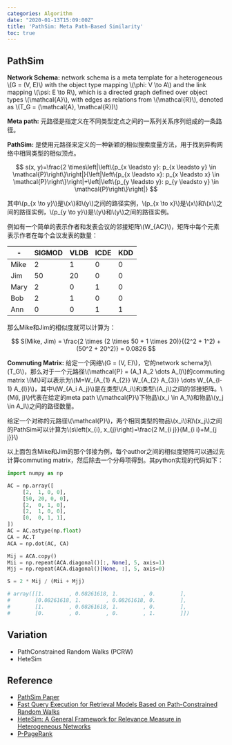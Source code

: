 ```yaml
---
categories: Algorithm
date: "2020-01-13T15:09:00Z"
title: 'PathSim: Meta Path-Based Similarity'
toc: true
---
```


## PathSim

**Network Schema:** network schema is a meta template for a heterogeneous \\(G = (V, E)\\) with the object type mapping \\(\phi: V \to A\\) and the link mapping \\(\psi: E \to R\\), which is a directed graph defined over object types \\(\mathcal{A}\\), with edges as relations from \\(\mathcal{R}\\), denoted as \\(T_G = (\mathcal{A}, \mathcal{R})\\)

**Meta path:** 元路径是指定义在不同类型定点之间的一系列关系序列组成的一条路径。

**PathSim:** 是使用元路径来定义的一种新颖的相似搜索度量方法，用于找到异构网络中相同类型的相似顶点。

$$
s(x, y)=\frac{2 \times\left|\left\{p_{x \leadsto y}: p_{x \leadsto y} \in \mathcal{P}\right\}\right|}{\left|\left\{p_{x \leadsto x}: p_{x \leadsto x} \in \mathcal{P}\right\}\right|+\left|\left\{p_{y \leadsto y}: p_{y \leadsto y} \in \mathcal{P}\right\}\right|}
$$

其中\\(p_{x \to y}\\)是\\(x\\)和\\(y\\)之间的路径实例，\\(p_{x \to x}\\)是\\(x\\)和\\(x\\)之间的路径实例，\\(p_{y \to y}\\)是\\(y\\)和\\(y\\)之间的路径实例。

例如有一个简单的表示作者和发表会议的邻接矩阵\\(W_{AC}\\)，矩阵中每个元素表示作者在每个会议发表的数量：

| -    | SIGMOD | VLDB | ICDE | KDD |
|------|--------|------|------|-----|
| Mike | 2      | 1    | 0    | 0   |
| Jim  | 50     | 20   | 0    | 0   |
| Mary | 2      | 0    | 1    | 0   |
| Bob  | 2      | 1    | 0    | 0   |
| Ann  | 0      | 0    | 1    | 1   |

那么Mike和Jim的相似度就可以计算为：

$$
S(Mike, Jim) = \frac{2 \times (2 \times 50 + 1 \times 20)}{(2^2 + 1^2) + (50^2 + 20^2)} = 0.0826
$$

**Commuting Matrix:** 给定一个网络\\(G = (V, E)\\)，它的network schema为\\(T_G\\)，那么对于一个元路径\\(\mathcal{P} = (A_1 A_2 \dots A_l)\\)的commuting matrix \\(M\\)可以表示为\\(M=W_{A_{1} A_{2}} W_{A_{2} A_{3}} \dots W_{A_{l-1} A_{l}}\\)，其中\\(W_{A_i A_j}\\)是在类型\\(A_i\\)和类型\\(A_j\\)之间的邻接矩阵。\\(M(i, j)\\)代表在给定的meta path \\(\mathcal{P}\\)下物品\\(x_i \in A_1\\)和物品\\(y_j \in A_l\\)之间的路径数量。

给定一个对称的元路径\\(\mathcal{P}\\)，两个相同类型的物品\\(x_i\\)和\\(x_j\\)之间的PathSim可以计算为\\(s\left(x_{i}, x_{j}\right)=\frac{2 M_{i j}}{M_{i i}+M_{j j}}\\)

以上面包含Mike和Jim的那个邻接为例，每个author之间的相似度矩阵可以通过先计算commuting matrix，然后除去一个分母项得到。其python实现的代码如下：

```python
import numpy as np

AC = np.array([
     [2,  1, 0, 0],
     [50, 20, 0, 0],
     [2,  0, 1, 0],
     [2,  1, 0, 0],
     [0,  0, 1, 1],
])
AC = AC.astype(np.float)
CA = AC.T
ACA = np.dot(AC, CA)

Mij = ACA.copy()
Mii = np.repeat(ACA.diagonal()[:, None], 5, axis=1)
Mjj = np.repeat(ACA.diagonal()[None, :], 5, axis=0)

S = 2 * Mij / (Mii + Mjj)

# array([[1.        , 0.08261618, 1.        , 0.        ],
#        [0.08261618, 1.        , 0.08261618, 0.        ],
#        [1.        , 0.08261618, 1.        , 0.        ],
#        [0.        , 0.        , 0.        , 1.        ]])
```

## Variation

* PathConstrained Random Walks (PCRW)
* HeteSim

## Reference

* [PathSim Paper](https://sites.cs.ucsb.edu/~xyan/papers/vldb11_pathsim.pdf)
* [Fast Query Execution for Retrieval Models Based on Path-Constrained Random Walks](https://www.cs.cmu.edu/~wcohen/postscript/kdd-2010-ni.pdf)
* [HeteSim: A General Framework for Relevance Measure in Heterogeneous Networks](https://arxiv.org/pdf/1309.7393.pdf)
* [P-PageRank](http://infolab.stanford.edu/~glenj/spws.pdf)
